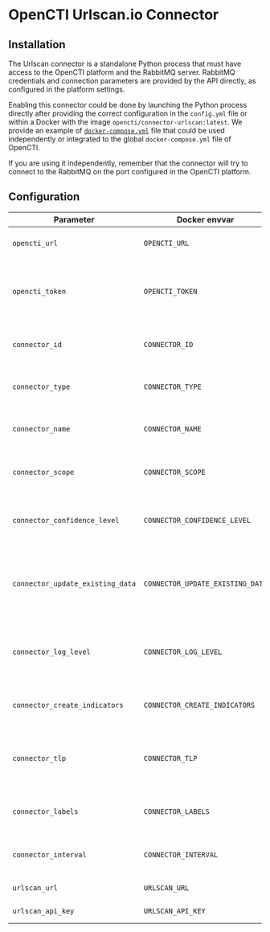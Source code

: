 # OpenCTI Urlscan.io Connector

## Installation

The Urlscan connector is a standalone Python process that must have access to the OpenCTI platform and the RabbitMQ server.
RabbitMQ credentials and connection parameters are provided by the API directly, as configured in the platform settings.

Enabling this connector could be done by launching the Python process directly after providing the correct configuration in the `config.yml` file or within a Docker with the image `opencti/connector-urlscan:latest`.
We provide an example of [`docker-compose.yml`](docker-compose.yml) file that could be used independently or integrated to the global `docker-compose.yml` file of OpenCTI.

If you are using it independently, remember that the connector will try to connect to the RabbitMQ on the port configured in the OpenCTI platform.

## Configuration

| Parameter                        | Docker envvar                    | Mandatory | Description                                                                                        |
|----------------------------------|----------------------------------|-----------|----------------------------------------------------------------------------------------------------|
| `opencti_url`                    | `OPENCTI_URL`                    | Yes       | The URL of the OpenCTI platform.                                                                   |
| `opencti_token`                  | `OPENCTI_TOKEN`                  | Yes       | The default admin token configured in the OpenCTI platform parameters file.                        |
| `connector_id`                   | `CONNECTOR_ID`                   | Yes       | A valid arbitrary `UUIDv4` that must be unique for this connector.                                 |
| `connector_type`                 | `CONNECTOR_TYPE`                 | Yes       | Must be `EXTERNAL_IMPORT` (this is the connector type).                                            |
| `connector_name`                 | `CONNECTOR_NAME`                 | Yes       | The name of the connector, can be just "ThreatMatch"                                               |
| `connector_scope`                | `CONNECTOR_SCOPE`                | Yes       | Must be `threatmatch`, not used in this connector.                                                 |
| `connector_confidence_level`     | `CONNECTOR_CONFIDENCE_LEVEL`     | Yes       | The default confidence level for created relationships (0 -> 100).                                 |
| `connector_update_existing_data` | `CONNECTOR_UPDATE_EXISTING_DATA` | Yes       | If an entity already exists, update its attributes with information provided by this connector.    |
| `connector_log_level`            | `CONNECTOR_LOG_LEVEL`            | Yes       | The log level for this connector, could be `debug`, `info`, `warn` or `error` (less verbose).      |
| `connector_create_indicators`    | `CONNECTOR_CREATE_INDICATORS`    | No        | Create indicators for each observable processed.                                                   |
| `connector_tlp`                  | `CONNECTOR_TLP`                  | No        | The TLP to apply to any indicators and observables, this could be `white`,`green`,`amber` or `red` |
| `connector_labels`               | `CONNECTOR_LABELS`               | No        | Comma delimited list of labels to apply to each observable.                                        |
| `connector_interval`             | `CONNECTOR_INTERVAL`             | No        | An interval (in minutes) for data gathering from Urlscan.                                          |
| `urlscan_url`                    | `URLSCAN_URL`                    | Yes       | The Urlscan URL.                                                                                   |
| `urlscan_api_key`                | `URLSCAN_API_KEY`                | Yes       | The Urlscan client secret.                                                                         |
